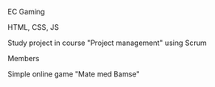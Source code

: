 EC Gaming

HTML, CSS, JS

Study project in course "Project management" using Scrum

Members

Simple online game "Mate med Bamse"
